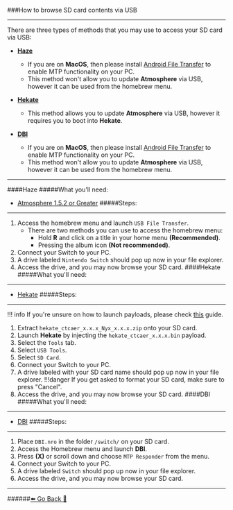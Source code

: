 ###How to browse SD card contents via USB
***
There are three types of methods that you may use to access your SD card via USB:
* **[Haze](https://rentry.org/SDCardViaUSB#haze)**
	* If you are on **MacOS**, then please install [Android File Transfer](https://www.android.com/filetransfer/) to enable MTP functionality on your PC.
	* This method won't allow you to update **Atmosphere** via USB, however it can be used from the homebrew menu.

* **[Hekate](https://rentry.org/SDCardViaUSB#hekate)**
	* This method allows you to update **Atmosphere** via USB, however it requires you to boot into **Hekate**.
* **[DBI](https://rentry.org/SDCardViaUSB#dbi)**
	* If you are on **MacOS**, then please install [Android File Transfer](https://www.android.com/filetransfer/) to enable MTP functionality on your PC.
	* This method won't allow you to update **Atmosphere** via USB, however it can be used from the homebrew menu.
***
[]()
####Haze
#####What you'll need:
* [Atmosphere 1.5.2 or Greater](https://github.com/Atmosphere-NX/Atmosphere/releases/latest)
#####Steps:
***
1. Access the homebrew menu and launch `USB File Transfer`.
	* There are two methods you can use to access the homebrew menu:
		* Hold **R** and click on a title in your home menu **(Recommended)**.
		* Pressing the album icon **(Not recommended)**.
2. Connect your Switch to your PC.
3.  A drive labeled `Nintendo Switch` should pop up now in your file explorer.
4. Access the drive, and you may now browse your SD card.
[]()
[]()
####Hekate
#####What you'll need:
***
* [Hekate](https://github.com/CTCaer/hekate/releases/latest)
#####Steps:
***
!!! info If you're unsure on how to launch payloads, please check [this](https://rentry.org/SwitchPayloadLaunch) guide.
1. Extract `hekate_ctcaer_x.x.x_Nyx_x.x.x.zip` onto your SD card.
2. Launch **Hekate** by injecting the `hekate_ctcaer_x.x.x.bin` payload. 
3. Select the `Tools` tab.
4. Select `USB Tools`.
5. Select `SD Card`.
6. Connect your Switch to your PC.
7. A drive labeled with your SD card name should pop up now in your file explorer.
!!!danger If you get asked to format your SD card, make sure to press "Cancel".
8. Access the drive, and you may now browse your SD card.
[]()
[]()
####DBI
#####What you'll need:
***
* [DBI](https://github.com/rashevskyv/dbi/releases/latest/download/DBI.nro)
#####Steps:
***
1. Place `DBI.nro` in the folder `/switch/` on your SD card. 
2. Access the Homebrew menu and launch **DBI**.
3. Press **(X)** or scroll down and choose `MTP Responder` from the menu.
4. Connect your Switch to your PC.
5. A drive labeled `Switch` should pop up now in your file explorer.
6. Access the drive, and you may now browse your SD card.
***
######[⬅️ Go Back 🦝](https://rentry.org/homebrewandmisc)